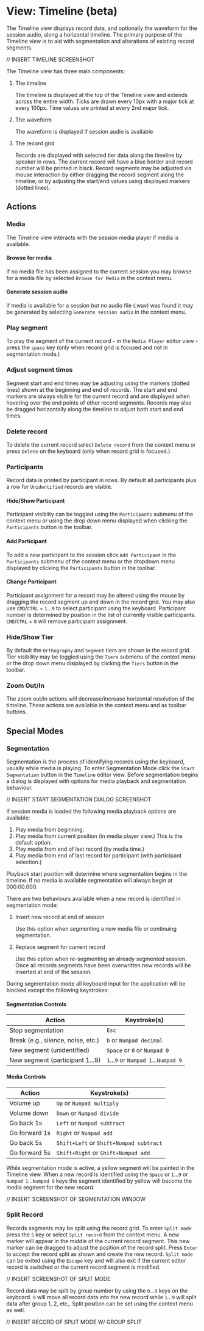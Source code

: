 # View: Timeline (beta)

The Timeline view displays record data, and optionally the waveform for the session audio, along a horizontal timeline. The primary purpose of the Timeline view is to aid with segmentation and alterations of existing record segments.

// INSERT TIMELINE SCREENSHOT

The Timeline view has three main components:

 1. The timeline 

    The timeline is displayed at the top of the Timeline view and extends across the entire width. Ticks are drawn every 10px with a major tick at every 100px.  Time values are printed at every 2nd major tick.  
    
 1. The waveform

    The waveform is displayed if session audio is available.  

 1. The record grid

    Records are displayed with selected tier data along the timeline by speaker in rows. The current record will have a blue border and record number will be printed in black. Record segments may be adjusted via mouse interaction by either dragging the record segment along the timeline; or by adjusting the start/end values using displayed markers (dotted lines).

## Actions

### Media

The Timeline view interacts with the session media player if media is available.

#### Browse for media

If no media file has been assigned to the current session you may browse for a media file by selected ```Browse for Media``` in the context menu.

#### Generate session audio

If media is available for a session but no audio file (.wav) was found it may be generated by selecting ```Generate session audio``` in the context menu.

### Play segment

To play the segment of the current record - in the ```Media Player``` editor view - press the ```space``` key (only when record grid is focused and not in segmentation mode.)

### Adjust segment times

Segment start and end times may be adjusting using the markers (dotted lines) shown at the beginning and end of records. The start and end markers are always visible for the current record and are displayed when hovering over the end points of other record segments. Records may also be dragged horizontally along the timeline to adjust both start and end times.

### Delete record

To delete the current record select ```Delete record``` from the context menu or press ```Delete``` on the keyboard (only when record grid is focused.)

### Participants

Record data is printed by participant in rows.  By default all participants plus a row for ``Unidentified`` records are visible.

#### Hide/Show Participant

Participant visiblity can be toggled using the ```Participants``` submenu of the context menu or using the drop down menu displayed when clicking the ```Participants``` button in the toolbar.

#### Add Participant

To add a new participant to the session click ```Add Participant``` in the ```Participants``` submenu of the context menu or the dropdown menu displayed by clicking the ```Participants``` button in the toolbar.

#### Change Participant

Participant assignment for a record may be altered using the mouse by dragging the record segment up and down in the record grid. You may also use ```CMD```/```CTRL``` + ```1```...```9``` to select participant using the keyboard. Participant number is determined by position in the list of currently visible participants.  ```CMD```/```CTRL``` + ```0``` will remove participant assignment.

### Hide/Show Tier

By default the ``Orthography``  and ``Segment`` tiers are shown in the record grid. Tier visibility may be toggled using the ```Tiers``` submenu of the context menu or the drop down menu disiplayed by clicking the ```Tiers``` button in the toolbar.

### Zoom Out/In

The zoom out/in actions will decrease/increase horizontal resolution of the timeline.  These actions are available in the context menu and as toolbar buttons.

## Special Modes 

### Segmentation

Segmentation is the process of identifying records using the keyboard, usually while media is playing.  To enter Segmentation Mode click the ```Start Segmentation``` button in the ```Timeline``` editor view.  Before segmentation begins a dialog is displayed with options for media playback and segmentation behaviour.

// INSERT START SEGMENTATION DIALOG SCREENSHOT

If session media is loaded the following media playback options are available:

 1. Play media from beginning.
 1. Play media from current position (in media player view.) This is the default option.
 1. Play media from end of last record (by media time.)
 1. Play media from end of last record for participant (with participant selection.)

Playback start position will determine where segmentation begins in the timeline. If no media is available segmentation will always begin at 000:00.000.

There are two behaviours available when a new record is identified in segmentation mode:

 1. Insert new record at end of session

    Use this option when segmenting a new media file or continuing segmentation. 

 1. Replace segment for current record
 
    Use this option when re-segmenting an already segmented session.  Once all records segments have been overwritten new records will be inserted at end of the session.
    
During segmentation mode all keyboard input for the application will be blocked except the following keystrokes:

#### Segmentation Controls

| Action | Keystroke(s) |
|---|---|
| Stop segmentation | ```Esc``` | 
| Break (e.g., silence, noise, etc.) | ```b``` or ```Numpad decimal``` |
| New segment (unidentified) | ```Space``` or ```0``` or ```Numpad 0``` |
| New segment (participant 1...9) | ```1```...```9``` or ```Numpad 1```...```Numpad 9``` |

#### Media Controls

| Action | Keystroke(s) |
|---|---|
| Volume up | ```Up``` or ```Numpad multiply``` |
| Volume down | ```Down``` or ```Numpad divide``` |
| Go back 1s | ```Left``` or ```Numpad subtract``` |
| Go forward 1s | ```Right``` or ```Numpad add``` |
| Go back 5s | ```Shift+Left``` or ```Shift+Numpad subtract``` |
| Go forward 5s | ```Shift+Right``` or ```Shift+Numpad add``` |

While segmentation mode is active, a yellow segment will be painted in the Timeline view.  When a new record is identified using the ```Space``` or ```1```...```9``` or ```Numpad 1```...```Numpad 9``` keys the segment identified by yellow will become the media segment for the new record.

// INSERT SCREENSHOT OF SEGMENTATION WINDOW

### Split Record

Records segments may be split using the record grid. To enter ``Split mode`` press the ```S``` key or select ```Split record``` from the context menu. A new marker will appear in the middle of the current record segment.  This new marker can be dragged to adjust the position of the record split. Press ```Enter``` to accept the record split as shown and create the new record. ``Split mode`` can be exited using the ```Escape``` key and will also exit if the current editor record is switched or the current record segment is modified.

// INSERT SCREENSHOT OF SPLIT MODE

Record data may be split by group number by using the ```0```...```9``` keys on the keyboard. ```0``` will move all record data into the new record while ```1```...```9``` will split data after group 1, 2, etc,. Split position can be set using the context menu as well.

// INSERT RECORD OF SPLIT MODE W/ GROUP SPLIT